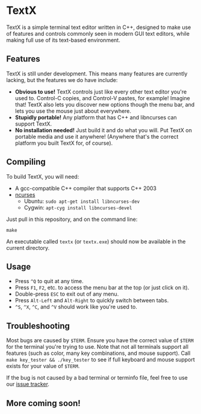 # TextX

TextX is a simple terminal text editor written in C++, designed to make use of features and controls commonly seen in modern GUI text editors, while making full use of its text-based environment.

## Features

TextX is still under development. This means many features are currently lacking, but the features we do have include:

* __Obvious to use!__ TextX controls just like every other text editor you're used to. Control-C copies, and Control-V pastes, for example! Imagine that! TextX also lets you discover new options though the menu bar, and lets you use the mouse just about everywhere.
* __Stupidly portable!__ Any platform that has C++ and libncurses can support TextX.
* __No installation needed!__ Just build it and do what you will. Put TextX on portable media and use it anywhere! (Anywhere that's the correct platform you built TextX for, of course).

## Compiling

To build TextX, you will need:

* A gcc-compatible C++ compiler that supports C++ 2003
* [ncurses](https://invisible-island.net/ncurses/)
    * Ubuntu: `sudo apt-get install libncurses-dev`
    * Cygwin: `apt-cyg install libncurses-devel`

Just pull in this repository, and on the command line:

```
make
```

An executable called `textx` (or `textx.exe`) should now be available in the current directory.

## Usage

* Press `^Q` to quit at any time.
* Press `F1`, `F2`, etc. to access the menu bar at the top (or just click on it).
* Double-press `ESC` to exit out of any menu.
* Press `Alt-Left` and `Alt-Right` to quickly switch between tabs.
* `^S`, `^X`, `^C`, and `^V` should work like you're used to.

## Troubleshooting

Most bugs are caused by `$TERM`. Ensure you have the correct value of `$TERM` for the terminal you're trying to use. Note that not all terminals support all features (such as color, many key combinations, and mouse support). Call `make key_tester && ./key_tester` to see if full keyboard and mouse support exists for your value of `$TERM`.

If the bug is not caused by a bad terminal or terminfo file, feel free to use our [issue tracker](https://github.com/iconmaster5326/TextX/issues).

## More coming soon!
